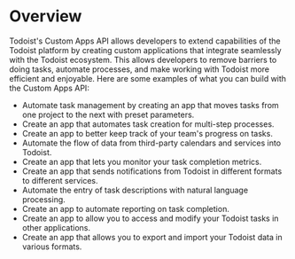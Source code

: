 # Overview

Todoist's Custom Apps API allows developers to extend capabilities of the
Todoist platform by creating custom applications that integrate seamlessly with
the Todoist ecosystem.  This allows developers to remove barriers to doing
tasks, automate processes, and make working with Todoist more efficient and
enjoyable.  Here are some examples of what you can build with the Custom Apps
API:

- Automate task management by creating an app that moves tasks from one project
  to the next with preset parameters.
- Create an app that automates task creation for multi-step processes.
- Create an app to better keep track of your team's progress on tasks.
- Automate the flow of data from third-party calendars and services into
  Todoist.
- Create an app that lets you monitor your task completion metrics.
- Create an app that sends notifications from Todoist in different formats to
  different services.
- Automate the entry of task descriptions with natural language processing.
- Create an app to automate reporting on task completion.
- Create an app to allow you to access and modify your Todoist tasks in other
  applications.
- Create an app that allows you to export and import your Todoist data in
  various formats.
